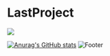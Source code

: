 # LastProject
<img src="https://img.shields.io/badge/Firebase-FFCA28?style=flat-square&logo=firebase&logoColor=white"/>

[![Anurag's GitHub stats](https://github-readme-stats.vercel.app/api?username=leejohn0038)](https://github.com/anuraghazra/github-readme-stats)
![Footer](https://capsule-render.vercel.app/api?type=waving&color=auto&height=200&section=footer)
